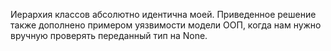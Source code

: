 Иерархия классов абсолютно идентична моей.
Приведенное решение также дополнено примером уязвимости модели ООП,
когда нам нужно вручную проверять переданный тип на None.
